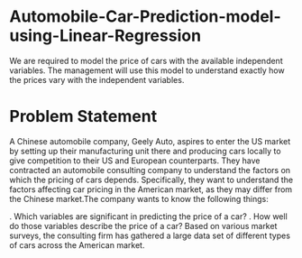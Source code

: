 # Automobile-Car-Prediction-model-using-Linear-Regression
We are required to model the price of cars with the available independent variables. The management will use this model to understand exactly how the prices vary with the independent variables.

# Problem Statement
A Chinese automobile company, Geely Auto, aspires to enter the US market by setting up their manufacturing unit there and producing cars locally to give competition to their US and European counterparts. 
They have contracted an automobile consulting company to understand the factors on which the pricing of cars depends. Specifically, they want to understand the factors affecting car pricing in the American market, as they may differ from the Chinese market.The company wants to know the following things:

. Which variables are significant in predicting the price of a car?
. How well do those variables describe the price of a car?
Based on various market surveys, the consulting firm has gathered a large data set of different types of cars across the American market.  
